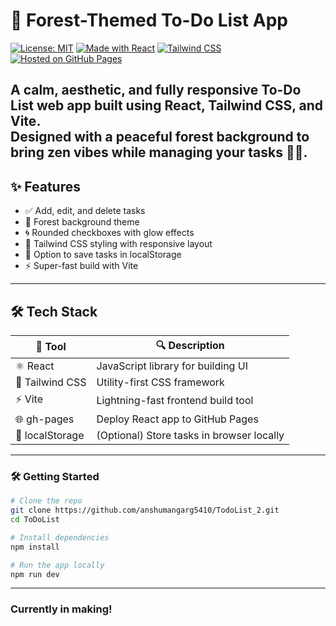 # 🌲 Forest-Themed To-Do List App

[![License: MIT](https://img.shields.io/badge/License-MIT-green.svg)](https://opensource.org/licenses/MIT)
[![Made with React](https://img.shields.io/badge/Made%20with-React-blue)](https://reactjs.org/)
[![Tailwind CSS](https://img.shields.io/badge/Styled%20with-TailwindCSS-38B2AC.svg?logo=tailwindcss)](https://tailwindcss.com/)
[![Hosted on GitHub Pages](https://img.shields.io/badge/Hosted%20on-GitHub%20Pages-orange)](https://anshumangarg5410.github.io/ToDoList/)

A calm, aesthetic, and fully responsive **To-Do List web app** built using **React**, **Tailwind CSS**, and **Vite**.  
Designed with a peaceful **forest background** to bring zen vibes while managing your tasks 🍃🧘.
---

## ✨ Features

- ✅ Add, edit, and delete tasks
- 🌿 Forest background theme
- 🌀 Rounded checkboxes with glow effects
- 🎨 Tailwind CSS styling with responsive layout
- 💾 Option to save tasks in localStorage
- ⚡ Super-fast build with Vite

---

## 🛠️ Tech Stack

| 🔧 Tool          | 🔍 Description                                |
|------------------|-----------------------------------------------|
| ⚛️ React         | JavaScript library for building UI            |
| 🎨 Tailwind CSS  | Utility-first CSS framework                   |
| ⚡ Vite           | Lightning-fast frontend build tool            |
| 🌐 gh-pages      | Deploy React app to GitHub Pages              |
| 📁 localStorage  | (Optional) Store tasks in browser locally     |

---

### 🛠️ Getting Started

```bash
# Clone the repo
git clone https://github.com/anshumangarg5410/TodoList_2.git
cd ToDoList

# Install dependencies
npm install

# Run the app locally
npm run dev

```

<hr>

### Currently in making! 